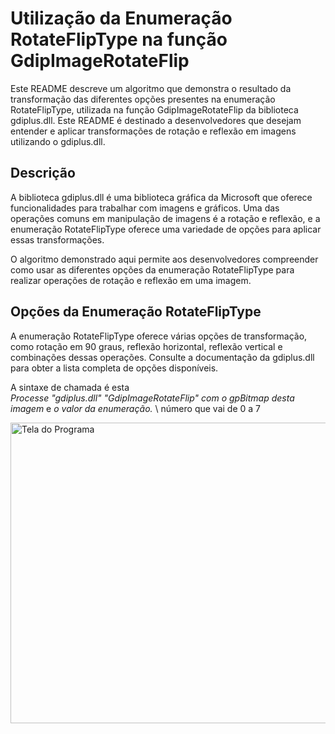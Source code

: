 # Utilização da Enumeração RotateFlipType na função GdipImageRotateFlip 

Este README descreve um algoritmo que demonstra o resultado da transformação das diferentes opções presentes na enumeração RotateFlipType, 
utilizada na função GdipImageRotateFlip da biblioteca gdiplus.dll. 
Este README é destinado a desenvolvedores que desejam entender e aplicar transformações de rotação e reflexão em imagens utilizando o gdiplus.dll.

## Descrição
A biblioteca gdiplus.dll é uma biblioteca gráfica da Microsoft que oferece funcionalidades para trabalhar com imagens e gráficos. 
Uma das operações comuns em manipulação de imagens é a rotação e reflexão,
e a enumeração RotateFlipType oferece uma variedade de opções para aplicar essas transformações.

O algoritmo demonstrado aqui permite aos desenvolvedores compreender como usar as diferentes opções da enumeração RotateFlipType para realizar operações de rotação e reflexão em uma imagem.

## Opções da Enumeração RotateFlipType
A enumeração RotateFlipType oferece várias opções de transformação, como
rotação em 90 graus, 
reflexão horizontal, 
reflexão vertical 
e combinações dessas operações. 
Consulte a documentação da gdiplus.dll para obter a lista completa de opções disponíveis.

A sintaxe de chamada é esta  
_Processe "gdiplus.dll" "GdipImageRotateFlip" com_ 
  _o gpBitmap desta imagem_ e 
  _o valor da enumeração._ \ número que vai de 0 a 7

<p>
<img src="https://github.com/elenderg/Portugues-Puro/blob/ab18c3122e587df2948c74df18eec898bd80b933/recursos/algoritmos%20para%20teste%20-%20n%C3%A3o%20alterar/CEL/RotateFlip/RotateFlip.png  " alt="Tela do Programa" width="856" height="481">
 </p>


